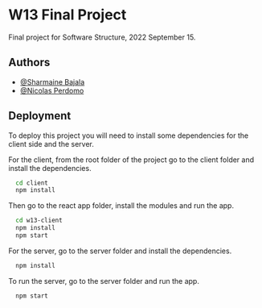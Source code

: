 
# W13 Final Project
Final project for Software Structure, 2022 September 15.
## Authors

- [@Sharmaine Bajala](https://github.com/sbajala)
- [@Nicolas Perdomo](https://github.com/nicolasperdomol)



## Deployment

To deploy this project you will need to install some dependencies for the client side and the server.

For the client, from the root folder of the project go to the client folder and install the dependencies.

```bash
  cd client
  npm install
```

Then go to the react app folder, install the modules and run the app.
```bash
  cd w13-client
  npm install
  npm start
```

For the server, go to the server folder and install the dependencies.

```bash
  npm install
```

To run the server, go to the server folder and run the app.
```bash
  npm start
```
